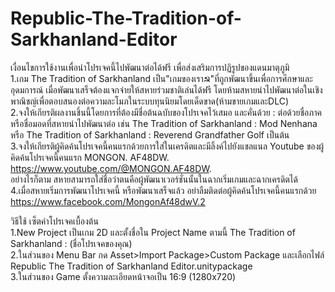 ﻿# Republic-The-Tradition-of-Sarkhanland-Editor  
เงื่อนไขการใช้งานเพื่อนำโปรเจคนี้ไปพัฒนาต่อได้ฟรี เพื่อส่งเสริมการปฏิรูปของแดนมาตุภูมิ  
1.เกม The Tradition of Sarkhanland เป็น"เกมของเรา☭"ที่ถูกพัฒนาขึ้นเพื่อการศึกษาและอุดมการณ์ เมื่อพัฒนาเสร็จต้องแจกจ่ายให้สหายร่วมชาติเล่นได้ฟรี โดยห้ามสหายนำไปพัฒนาต่อในเชิงพาณิชญ์เพื่อตอบสนองต่อความละโมภในระบบทุนนิยมโดยเด็ดขาด(ห้ามขายเกมและDLC)  
2.จงให้เกียรติผลงานชิ้นนี้โดยการที่ต้องมีชื่อต้นฉบับของโปรเจคไว้เสมอ และคั่นด้วย : ต่อด้วยชื่อภาคหรือชื่อมอดที่สหายนำไปพัฒนาต่อ เช่น The Tradition of Sarkhanland : Mod Nenhana หรือ The Tradition of Sarkhanland : Reverend Grandfather Golf เป็นต้น  
3.จงให้เกียรติผู้คิดค้นโปรเจคนี้คนแรกด้วยการใส่ในเครดิตและมีลิ้งค์ไปยังแชลแนล Youtube ของผู้คิดค้นโปรเจคนี้คนแรก MONGON. AF48DW. https://www.youtube.com/@MONGON.AF48DW.  
อย่างไรก็ตาม สหายสามารถใส่ชื่อว่าตนคือผู้พัฒนาเวอร์ชั่นนั้นในฉากเริ่มเกมและฉากเครดิตได้  
4.เมื่อสหายเริ่มการพัฒนาโปรเจคนี้ หรือพัฒนาเสร็จแล้ว อย่าลืมติดต่อผู้คิดค้นโปรเจคนี้คนแรกด้วย https://www.facebook.com/MongonAf48dwV.2  

วิธีใช้ เซ็ตค่าโปรเจคเบื้องต้น  
1.New Project เป็นเกม 2D และตั้งชื่อใน Project Name ตามนี้ The Tradition of Sarkhanland : (ชื่อโปรเจคของคุณ)  
2.ในส่วนของ Menu Bar กด Asset>Import Package>Custom Package และเลือกไฟล์ Republic The Tradition of Sarkhanland Editor.unitypackage  
3.ในส่วนของ Game ตั้งความละเอียดหน้าจอเป็น 16:9 (1280x720)  
